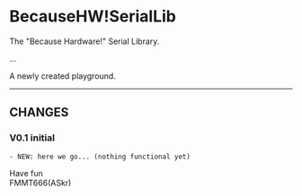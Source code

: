 
BecauseHW!SerialLib
===================

The "Because Hardware!" Serial Library.

...

A newly created playground.

----------------------------------------------------------------------------------
## CHANGES

### V0.1 initial 
    - NEW: here we go... (nothing functional yet)


Have fun  
FMMT666(ASkr)

